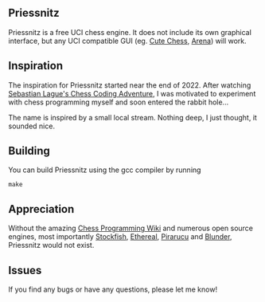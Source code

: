 ## Priessnitz

Priessnitz is a free UCI chess engine. It does not include its own graphical interface, but any UCI compatible GUI (eg. [Cute Chess](https://github.com/cutechess/cutechess), [Arena](http://www.playwitharena.de/)) will work.

## Inspiration

The inspiration for Priessnitz started near the end of 2022. After watching [Sebastian Lague's Chess Coding Adventure](https://www.youtube.com/watch?v=U4ogK0MIzqk), I was motivated to
experiment with chess programming myself and soon entered the rabbit hole...

The name is inspired by a small local stream. Nothing deep, I just thought, it sounded nice.

## Building

You can build Priessnitz using the gcc compiler by running
```
make
```

## Appreciation
Without the amazing [Chess Programming Wiki](https://www.chessprogramming.org/Main_Page) and numerous open source engines,
most importantly [Stockfish](https://github.com/official-stockfish/Stockfish/tree/master), [Ethereal](https://github.com/AndyGrant/Ethereal/tree/master), 
[Pirarucu](https://github.com/ratosh/pirarucu) and [Blunder](https://github.com/deanmchris/blunder/tree/main),
Priessnitz would not exist.

## Issues

If you find any bugs or have any questions, please let me know!
